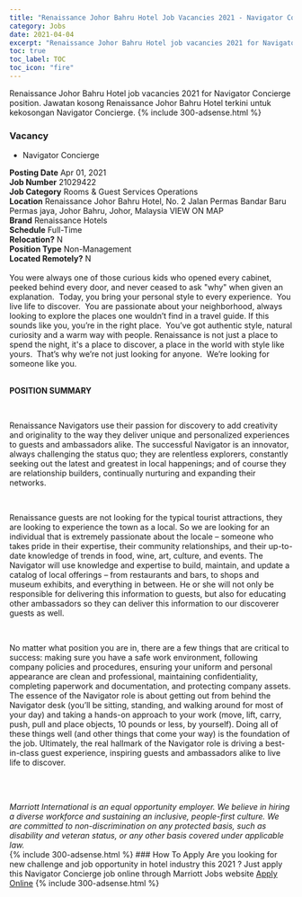 ```yaml
---
title: "Renaissance Johor Bahru Hotel Job Vacancies 2021 - Navigator Concierge" 
category: Jobs 
date: 2021-04-04 
excerpt: "Renaissance Johor Bahru Hotel job vacancies 2021 for Navigator Concierge position. Jawatan kosong Renaissance Johor Bahru Hotel terkini untuk kekosongan Navigator Concierge." 
toc: true 
toc_label: TOC 
toc_icon: "fire" 
--- 
```


Renaissance Johor Bahru Hotel job vacancies 2021 for Navigator Concierge position. Jawatan kosong Renaissance Johor Bahru Hotel terkini untuk kekosongan Navigator Concierge. 
{% include 300-adsense.html %} 
### Vacancy 
- Navigator Concierge 
<div><div><b>Posting Date</b> Apr 01, 2021<br><b>Job Number</b> 21029422<br><b>Job Category</b> Rooms &amp; Guest Services Operations<br><b>Location</b> Renaissance Johor Bahru Hotel, No. 2  Jalan Permas Bandar Baru Permas jaya, Johor Bahru, Johor, Malaysia VIEW ON MAP<br><b>Brand</b> Renaissance Hotels<br><b>Schedule</b> Full-Time<br><b>Relocation?</b> N<br><b>Position Type</b> Non-Management<br><b>Located Remotely?</b> N<br><br><div>    You were always one of those curious kids who opened every cabinet, peeked behind every door, and never ceased to ask "why" when given an explanation.&#160; Today, you bring your personal style to every experience.&#160; You live life to discover.&#160; You are passionate about your neighborhood, always looking to explore the places one wouldn&#8217;t find in a travel guide. If this sounds like you, you&#8217;re in the right place.&#160; You&#8217;ve got authentic style, natural curiosity and a warm way with people. Renaissance is not just a place to spend the night, it's a place to discover, a place in the world with style like yours.&#160; That&#8217;s why we&#8217;re not just looking for anyone.&#160; We&#8217;re looking for someone like you.    </div><br></div><div> <p><strong>POSITION SUMMARY</strong></p> <p>&#160;</p> <p>Renaissance Navigators use their passion for discovery to add creativity and originality to the way they deliver unique and personalized experiences to guests and ambassadors alike. The successful Navigator is an innovator, always challenging the status quo; they are relentless explorers, constantly seeking out the latest and greatest in local happenings; and of course they are relationship builders, continually nurturing and expanding their networks.</p> <p>&#160;</p> <p>Renaissance guests are not looking for the typical tourist attractions, they are looking to experience the town as a local. So we are looking for an individual that is extremely passionate about the locale &#8211; someone who takes pride in their expertise, their community relationships, and their up-to-date knowledge of trends in food, wine, art, culture, and events. The Navigator will use knowledge and expertise to build, maintain, and update a catalog of local offerings &#8211; from restaurants and bars, to shops and museum exhibits, and everything in between. He or she will not only be responsible for delivering this information to guests, but also for educating other ambassadors so they can deliver this information to our discoverer guests as well.</p> <p>&#160;</p> <p>No matter what position you are in, there are a few things that are critical to success: making sure you have a safe work environment, following company policies and procedures, ensuring your uniform and personal appearance are clean and professional, maintaining confidentiality, completing paperwork and documentation, and protecting company assets. The essence of the Navigator role is about getting out from behind the Navigator desk (you&#8217;ll be sitting, standing, and walking around for most of your day) and taking a hands-on approach to your work (move, lift, carry, push, pull and place objects, 10 pounds or less, by yourself). Doing all of these things well (and other things that come your way) is the foundation of the job. Ultimately, the real hallmark of the Navigator role is driving a best-in-class guest experience, inspiring guests and ambassadors alike to live life to discover.</p> <p>&#160;</p> </div> <div> &#160;</div> <em>Marriott International is an equal opportunity employer.&#160;We believe in hiring a diverse workforce and sustaining an inclusive, people-first culture.&#160;We are committed to non-discrimination on&#160;any&#160;protected&#160;basis, such as disability and veteran status, or any other basis covered under applicable law.</em><br></div> 
{% include 300-adsense.html %} 
### How To Apply 
Are you looking for new challenge and job opportunity in hotel industry this 2021 ?
Just apply this Navigator Concierge job online through Marriott Jobs website 
<a href="https://jobs.marriott.com/marriott/jobs/21029422?lang=en-us" class="btn btn--info" target="_blank" rel="nofollow noopenner">Apply Online</a> 
{% include 300-adsense.html %} 